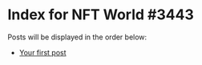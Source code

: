 # Index for NFT World #3443
Posts will be displayed in the order below:

- [Your first post](./001-first.md)

